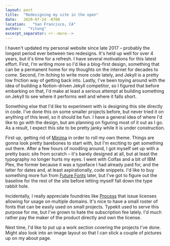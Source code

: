 ```yaml
---
layout: post
title:  "Redesigning my site in the open"
date:   2020-07-24 -0700
location:   "San Francisco, CA"
author:   "Yitong"
excerpt_separator: <!--more-->
---
```

I haven't updated my personal website since late 2017 – probably the longest period ever between two redesigns. It's held up well for over 4 years, but it's time for a refresh.<!--more--> I have several motivations for this latest effort. First, I'm writing more so I'd like a blog-first design, something that can be a permanent home for my thoughts on the internet for decades to come. Second, I'm itching to write more code lately, and Jekyll is a pretty low friction way of getting back into. Lastly, I've been toying around with the idea of building a Notion-driven Jekyll competitor, so I figured that before embarking on that, I'd make at least a serious attempt at building something on Jekyll to see where it performs well and where it falls short.  

Something else that I'd like to experiment with is designing this site directly in code. I've done this on some smaller projects before, but never tried it on anything of this level, so it should be fun. I have a general idea of where I'd like to go with the design, but am planning on figuring most of it out as I go. As a result, I expect this site to be pretty janky while it is under construction. 

First up, getting rid of [Minima][minima] in order to roll my own theme. Things are gonna look pretty barebones to start with, but I'm exciting to get something out there. After a few hours of noodling around, I got myself set up with a pretty basic site from scratch – it's barely designed at all, but at least the typography no longer hurts my eyes. I went with Colfax and a bit of IBM Plex, the former because it was a typeface I had already paid for, and the latter for dates and, at least aspirationally, code snippets. I'd like to buy something more fun from [Future Fonts][ff] later, but I've got to figure out the baseline for the rest of the site before letting myself fall down the type rabbit hole.

Incidentally, I really appreciate foundries like [Process][process] that issue licenses allowing for usage on multiple domains. It's nice to have a small roster of fonts that can be easily used on small projects. Typekit used to serve this purpose for me, but I've grown to hate the subscription fee lately. I'd much rather pay the maker of the product directly and own the license.

Next time, I'd like to put up a work section covering the projects I've done. Might also look into an image layout so that I can stick a couple of pictures up on my about page.

[minima]: https://github.com/jekyll/minima
[ff]: https://www.futurefonts.xyz/
[process]: https://processtypefoundry.com/help/base/how-many-domains-can-use-the-fonts/